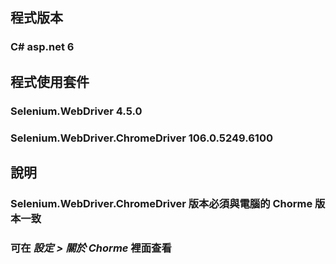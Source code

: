 ## 程式版本

### C# asp.net 6

## 程式使用套件

### Selenium.WebDriver 4.5.0

### Selenium.WebDriver.ChromeDriver 106.0.5249.6100

## 說明
### Selenium.WebDriver.ChromeDriver 版本必須與電腦的 Chorme 版本一致
### 可在 *設定  > 關於  Chorme* 裡面查看
